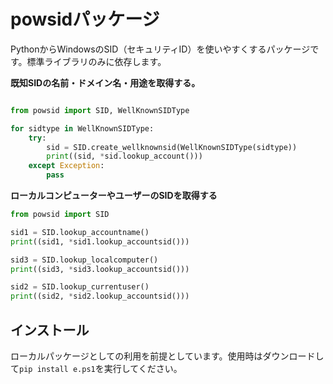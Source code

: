 # powsidパッケージ

PythonからWindowsのSID（セキュリティID）を使いやすくするパッケージです。標準ライブラリのみに依存します。

**既知SIDの名前・ドメイン名・用途を取得する。**
```python

from powsid import SID, WellKnownSIDType

for sidtype in WellKnownSIDType:
    try:
        sid = SID.create_wellknownsid(WellKnownSIDType(sidtype))
        print((sid, *sid.lookup_account()))
    except Exception:
        pass
```

**ローカルコンピューターやユーザーのSIDを取得する**
```python
from powsid import SID

sid1 = SID.lookup_accountname()
print((sid1, *sid1.lookup_accountsid()))

sid3 = SID.lookup_localcomputer()
print((sid3, *sid3.lookup_accountsid()))

sid2 = SID.lookup_currentuser()
print((sid2, *sid2.lookup_accountsid()))
```

## インストール

ローカルパッケージとしての利用を前提としています。使用時はダウンロードして`pip install e.ps1`を実行してください。
